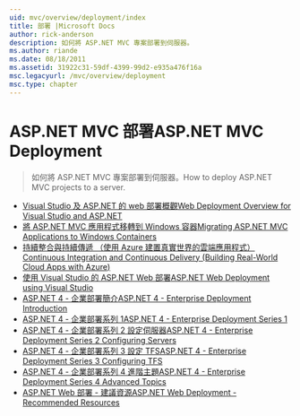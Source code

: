 ```yaml
---
uid: mvc/overview/deployment/index
title: 部署 |Microsoft Docs
author: rick-anderson
description: 如何將 ASP.NET MVC 專案部署到伺服器。
ms.author: riande
ms.date: 08/18/2011
ms.assetid: 31922c31-59df-4399-99d2-e935a476f16a
msc.legacyurl: /mvc/overview/deployment
msc.type: chapter
---
```

# <a name="aspnet-mvc-deployment"></a><span data-ttu-id="2835d-103">ASP.NET MVC 部署</span><span class="sxs-lookup"><span data-stu-id="2835d-103">ASP.NET MVC Deployment</span></span>

> <span data-ttu-id="2835d-104">如何將 ASP.NET MVC 專案部署到伺服器。</span><span class="sxs-lookup"><span data-stu-id="2835d-104">How to deploy ASP.NET MVC projects to a server.</span></span>

- [<span data-ttu-id="2835d-105">Visual Studio 及 ASP.NET 的 web 部署概觀</span><span class="sxs-lookup"><span data-stu-id="2835d-105">Web Deployment Overview for Visual Studio and ASP.NET</span></span>](https://msdn.microsoft.com/library/dd394698)
- [<span data-ttu-id="2835d-106">將 ASP.NET MVC 應用程式移轉到 Windows 容器</span><span class="sxs-lookup"><span data-stu-id="2835d-106">Migrating ASP.NET MVC Applications to Windows Containers</span></span>](docker-aspnetmvc.md)
- [<span data-ttu-id="2835d-107">持續整合與持續傳遞 （使用 Azure 建置真實世界的雲端應用程式）</span><span class="sxs-lookup"><span data-stu-id="2835d-107">Continuous Integration and Continuous Delivery (Building Real-World Cloud Apps with Azure)</span></span>](../../../aspnet/overview/developing-apps-with-windows-azure/building-real-world-cloud-apps-with-windows-azure/continuous-integration-and-continuous-delivery.md)
- [<span data-ttu-id="2835d-108">使用 Visual Studio 的 ASP.NET Web 部署</span><span class="sxs-lookup"><span data-stu-id="2835d-108">ASP.NET Web Deployment using Visual Studio</span></span>](../../../web-forms/overview/deployment/visual-studio-web-deployment/index.md)
- [<span data-ttu-id="2835d-109">ASP.NET 4 - 企業部署簡介</span><span class="sxs-lookup"><span data-stu-id="2835d-109">ASP.NET 4 - Enterprise Deployment Introduction</span></span>](../../../web-forms/overview/deployment/deploying-web-applications-in-enterprise-scenarios/index.md)
- [<span data-ttu-id="2835d-110">ASP.NET 4 - 企業部署系列 1</span><span class="sxs-lookup"><span data-stu-id="2835d-110">ASP.NET 4 - Enterprise Deployment Series 1</span></span>](../../../web-forms/overview/deployment/web-deployment-in-the-enterprise/index.md)
- [<span data-ttu-id="2835d-111">ASP.NET 4 - 企業部署系列 2 設定伺服器</span><span class="sxs-lookup"><span data-stu-id="2835d-111">ASP.NET 4 - Enterprise Deployment Series 2 Configuring Servers</span></span>](../../../web-forms/overview/deployment/configuring-server-environments-for-web-deployment/index.md)
- [<span data-ttu-id="2835d-112">ASP.NET 4 - 企業部署系列 3 設定 TFS</span><span class="sxs-lookup"><span data-stu-id="2835d-112">ASP.NET 4 - Enterprise Deployment Series 3 Configuring TFS</span></span>](../../../web-forms/overview/deployment/configuring-team-foundation-server-for-web-deployment/index.md)
- [<span data-ttu-id="2835d-113">ASP.NET 4 - 企業部署系列 4 進階主題</span><span class="sxs-lookup"><span data-stu-id="2835d-113">ASP.NET 4 - Enterprise Deployment Series 4 Advanced Topics</span></span>](../../../web-forms/overview/deployment/advanced-enterprise-web-deployment/index.md)
- [<span data-ttu-id="2835d-114">ASP.NET Web 部署 - 建議資源</span><span class="sxs-lookup"><span data-stu-id="2835d-114">ASP.NET Web Deployment - Recommended Resources</span></span>](../../../whitepapers/aspnet-web-deployment-content-map.md)
